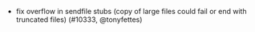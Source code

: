 - fix overflow in sendfile stubs (copy of large files could fail or end with
  truncated files) (#10333, @tonyfettes)

